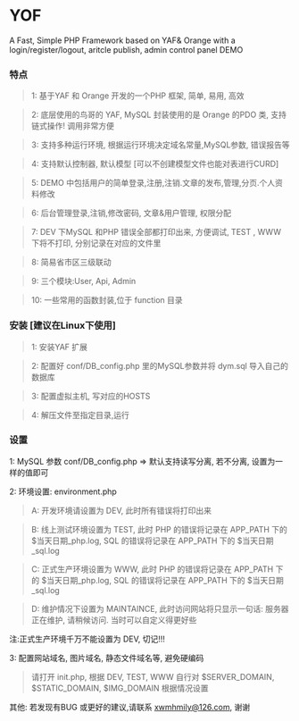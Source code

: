 # YOF
A Fast, Simple PHP Framework based on YAF&amp; Orange with a login/register/logout, aritcle publish, admin control panel DEMO

<H3>特点</H3>

> 1: 基于YAF 和 Orange 开发的一个PHP 框架, 简单, 易用, 高效

> 2: 底层使用的鸟哥的 YAF, MySQL 封装使用的是 Orange 的PDO 类, 支持链式操作! 调用非常方便

> 3: 支持多种运行环境, 根据运行环境决定域名常量,MySQL参数, 错误报告等

> 4: 支持默认控制器, 默认模型 [可以不创建模型文件也能对表进行CURD] 

> 5: DEMO 中包括用户的简单登录,注册,注销.文章的发布,管理,分页.个人资料修改

> 6: 后台管理登录,注销,修改密码, 文章&用户管理, 权限分配 

> 7: DEV 下MySQL 和PHP 错误全部都打印出来, 方便调试, TEST , WWW 下将不打印, 分别记录在对应的文件里 

> 8: 简易省市区三级联动

> 9: 三个模块:User, Api, Admin 

> 10: 一些常用的函数封装,位于 function 目录

<H3>安装 [建议在Linux下使用]</H3>

> 1: 安装YAF 扩展

> 2: 配置好 conf/DB_config.php 里的MySQL参数并将 dym.sql 导入自己的数据库

> 3: 配置虚拟主机, 写对应的HOSTS

> 4: 解压文件至指定目录,运行


<H3>设置</H3>
1: MySQL 参数 conf/DB_config.php => 默认支持读写分离, 若不分离, 设置为一样的值即可

2: 环境设置: environment.php

   > A: 开发环境请设置为 DEV, 此时所有错误将打印出来

   > B: 线上测试环境设置为 TEST, 此时 PHP 的错误将记录在 APP_PATH 下的 $当天日期_php.log, SQL 的错误将记录在 APP_PATH 下的 $当天日期_sql.log

   > C: 正式生产环境设置为 WWW, 此时 PHP 的错误将记录在 APP_PATH 下的 $当天日期_php.log, SQL 的错误将记录在 APP_PATH 下的 $当天日期_sql.log

   > D: 维护情况下设置为 MAINTAINCE, 此时访问网站将只显示一句话: 服务器正在维护, 请稍候访问. 当时可以自定义得更好些

注:正式生产环境千万不能设置为 DEV, 切记!!!

3: 配置网站域名, 图片域名, 静态文件域名等, 避免硬编码

   > 请打开 init.php, 根据 DEV, TEST, WWW 自行对 $SERVER_DOMAIN, $STATIC_DOMAIN, $IMG_DOMAIN 根据情况设置





其他: 若发现有BUG 或更好的建议,请联系 xwmhmily@126.com, 谢谢
